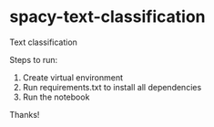 # spacy-text-classification
Text classification

Steps to run:

1. Create virtual environment
2. Run requirements.txt to install all dependencies
3. Run the notebook

Thanks!
